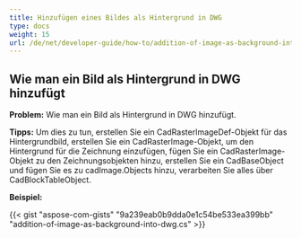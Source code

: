 ```yaml
---
title: Hinzufügen eines Bildes als Hintergrund in DWG
type: docs
weight: 15
url: /de/net/developer-guide/how-to/addition-of-image-as-background-into-dwg/
---
```


## **Wie man ein Bild als Hintergrund in DWG hinzufügt**

**Problem:** Wie man ein Bild als Hintergrund in DWG hinzufügt.

**Tipps:** Um dies zu tun, erstellen Sie ein CadRasterImageDef-Objekt für das Hintergrundbild, erstellen Sie ein CadRasterImage-Objekt, um den Hintergrund für die Zeichnung einzufügen, fügen Sie ein CadRasterImage-Objekt zu den Zeichnungsobjekten hinzu, erstellen Sie ein CadBaseObject und fügen Sie es zu cadImage.Objects hinzu, verarbeiten Sie alles über CadBlockTableObject.

**Beispiel:**

{{< gist "aspose-com-gists" "9a239eab0b9dda0e1c54be533ea399bb" "addition-of-image-as-background-into-dwg.cs" >}}
